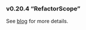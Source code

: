 ### v0.20.4 “RefactorScope”

See [blog](http://telescopeapp.org/blog/telescope-v020-refactorscope/) for more details. 